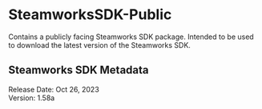 # SteamworksSDK-Public

Contains a publicly facing Steamworks SDK package. Intended to be used to download the latest version of the Steamworks SDK.

## Steamworks SDK Metadata

Release Date: Oct 26, 2023<br/>
Version: 1.58a
